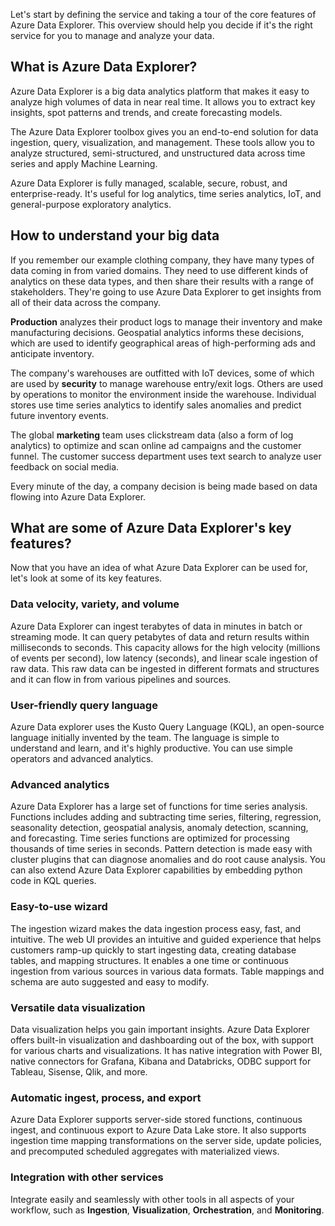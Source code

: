 Let's start by defining the service and taking a tour of the core features of Azure Data Explorer. This overview should help you decide if it's the right service for you to manage and analyze your data.

## What is Azure Data Explorer?

Azure Data Explorer is a big data analytics platform that makes it easy to analyze high volumes of data in near real time. It allows you to extract key insights, spot patterns and trends, and create forecasting models.

The Azure Data Explorer toolbox gives you an end-to-end solution for data ingestion, query, visualization, and management. These tools allow you to analyze structured, semi-structured, and unstructured data across time series and apply Machine Learning.

Azure Data Explorer is fully managed, scalable, secure, robust, and enterprise-ready. It's useful for log analytics, time series analytics, IoT, and general-purpose exploratory analytics.

## How to understand your big data

If you remember our example clothing company, they have many types of data coming in from varied domains. They need to use different kinds of analytics on these data types, and then share their results with a range of stakeholders. They're going to use Azure Data Explorer to get insights from all of their data across the company.

**Production** analyzes their product logs to manage their inventory and make manufacturing decisions. Geospatial analytics informs these decisions, which are used to identify geographical areas of high-performing ads and anticipate inventory.

The company's warehouses are outfitted with IoT devices, some of which are used by **security** to manage warehouse entry/exit logs. Others are used by operations to monitor the environment inside the warehouse. Individual stores use time series analytics to identify sales anomalies and predict future inventory events.

The global **marketing** team uses clickstream data (also a form of log analytics) to optimize and scan online ad campaigns and the customer funnel. The customer success department uses text search to analyze user feedback on social media.

Every minute of the day, a company decision is being made based on data flowing into Azure Data Explorer.

## What are some of Azure Data Explorer's key features?

Now that you have an idea of what Azure Data Explorer can be used for, let's look at some of its key features.

### Data velocity, variety, and volume

Azure Data Explorer can ingest terabytes of data in minutes in batch or streaming mode. It can query petabytes of data and return results within milliseconds to seconds. This capacity allows for the high velocity (millions of events per second), low latency (seconds), and linear scale ingestion of raw data. This raw data can be ingested in different formats and structures and it can flow in from various pipelines and sources.

### User-friendly query language

Azure Data explorer uses the Kusto Query Language (KQL), an open-source language initially invented by the team. The language is simple to understand and learn, and it's highly productive. You can use simple operators and advanced analytics.

### Advanced analytics

Azure Data Explorer has a large set of functions for time series analysis. Functions includes adding and subtracting time series, filtering, regression, seasonality detection, geospatial analysis, anomaly detection, scanning, and forecasting. Time series functions are optimized for processing thousands of time series in seconds. Pattern detection is made easy with cluster plugins that can diagnose anomalies and do root cause analysis. You can also extend Azure Data Explorer capabilities by embedding python code in KQL queries.

### Easy-to-use wizard

The ingestion wizard makes the data ingestion process easy, fast, and intuitive. The web UI provides an intuitive and guided experience that helps customers ramp-up quickly to start ingesting data, creating database tables, and mapping structures. It enables a one time or continuous ingestion from various sources in various data formats. Table mappings and schema are auto suggested and easy to modify.

### Versatile data visualization

Data visualization helps you gain important insights. Azure Data Explorer offers built-in visualization and dashboarding out of the box, with support for various charts and visualizations. It has native integration with Power BI, native connectors for Grafana, Kibana and Databricks, ODBC support for Tableau, Sisense, Qlik, and more.

### Automatic ingest, process, and export

Azure Data Explorer supports server-side stored functions, continuous ingest, and continuous export to Azure Data Lake store. It also supports ingestion time mapping transformations on the server side, update policies, and precomputed scheduled aggregates with materialized views.

### Integration with other services

Integrate easily and seamlessly with other tools in all aspects of your workflow, such as **Ingestion**, **Visualization**, **Orchestration**, and **Monitoring**.
